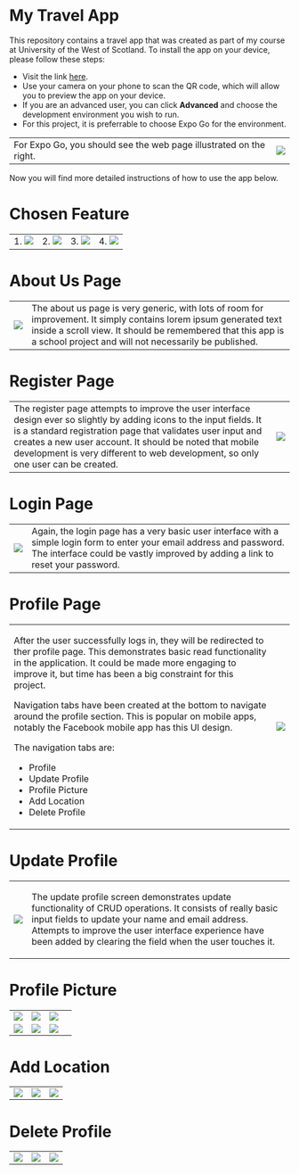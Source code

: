 # My Travel App
<p>This repository contains a travel app that was created as part of my course at University of the West of Scotland.  To install the app on your device, please follow these steps:</p>

* Visit the link <a href="https://expo.dev/preview/update?message=Final%20changes!!&updateRuntimeVersion=1.0.0&createdAt=2025-04-22T05%3A29%3A44.194Z&slug=exp&projectId=105e583f-b44d-4c4b-9405-2a0c949ed441&group=e4f63c2e-2c32-461e-a98e-f845b86a5440" target="_blank">here</a>.
* Use your camera on your phone to scan the QR code, which will allow you to preview the app on your device.
* If you are an advanced user, you can click <b>Advanced</b> and choose the development environment you wish to run.
* For this project, it is preferrable to choose Expo Go for the environment.

<table>
    <tr>
        <td>For Expo Go, you should see the web page illustrated on the right.</td>
        <td><img src="images/expo-link.png">
    </tr>
</table>

<p>Now you will find more detailed instructions of how to use the app below.</p>

# Chosen Feature

<table>
    <tr>
        <td>1.  <img src="images/search-form-dropdownlist-screenshot.png"></td>
        <td>2.  <img src="images/hotels-list-screenshot.png"></td>
        <td>3.  <img src="images/hotel-modal-popup-screenshot.png"></td>
        <td>4.  <img src="images/home-page-after-saved-hotel.png"></td>
    </tr>
</table>

# About Us Page

<table>
    <tr>
        <td><img src="https://github.com/TalentedPianist/travelapp/blob/main/images/about-us-page.PNG?raw=true"></td>
        <td>The about us page is very generic, with lots of room for improvement.  It simply contains lorem ipsum generated text inside a scroll view.  It should be remembered that this app is a school project and will not necessarily be published.</td>
    </tr>
</table>

# Register Page

<table>
    <tr>
        <td>The register page attempts to improve the user interface design ever so slightly by adding icons to the input fields.  It is a standard registration page that validates user input and creates a new user account.  It should be noted that mobile development is very different to web development, so only one user can be created.</td>
        <td><img src="https://github.com/TalentedPianist/travelapp/blob/main/images/register-page.PNG?raw=true"></td>
    </tr>
</table>

# Login Page

<table>
    <tr>
        <td><img src="https://github.com/TalentedPianist/travelapp/blob/main/images/login-screenshot.PNG?raw=true"></td>
        <td>Again, the login page has a very basic user interface with a simple login form to enter your email address and password.  The interface could be vastly improved by adding a link to reset your password.</td>
    </tr>
</table>

# Profile Page

<table>
    <tr>
        <td>   <p>After the user successfully logs in, they will be redirected to ther profile page.  This demonstrates basic read functionality in the application.  It could be made more engaging to improve it, but time has been a big constraint for this project.</p>
        <p>Navigation tabs have been created at the bottom to navigate around the profile section.  This is popular on mobile apps, notably the Facebook mobile app has this UI design.</p>
        <p>The navigation tabs are:</p>
        <ul>
            <li>Profile</li>
            <li>Update Profile</li>
            <li>Profile Picture</li>
            <li>Add Location</li>
            <li>Delete Profile</li>
        </ul>
        </td>
        <td><img src="images/profile-home.png"></td>
    </tr>
</table>

# Update Profile

<table>
    <tr>
        <td><img src="images/update-profile.png"></td>
        <td><p>The update profile screen demonstrates update functionality of CRUD operations.  It consists of really basic input fields to update your name and email address.  Attempts to improve the user interface experience have been added by clearing the field when the user touches it.</p></p></td>
    </tr>
</table>

# Profile Picture 

<table>
    <tr>
        <td><img src="images/camera-screenshot-1.png"></td>
        <td><img src="images/camera-screenshot-2.png"></td>
        <td><img src="images/camera-screenshot-3.png"></td>
    </tr>
    <tr>
        <td><img src="images/camera-screenshot-4.png"></td>
        <td><img src="images/camera-screenshot-5.png"></td>
        <td><img src="images/camera-screenshot-6.png"><td>
    </tr>
</table>

# Add Location

<table>
    <tr>
        <td><img src="images/location-screenshot-1.png"></td>
        <td><img src="images/location-screenshot-2.png"></td>
        <td><img src="images/location-screenshot-3.png"></td>
    </tr>
</table>

# Delete Profile

<table>
    <tr>
        <td><img src="images/delete-profile-1.png"></td>
        <td><img src="images/delete-profile-2.png"></td>
        <td><img src="images/delete-profile-3.png"></td>
    </tr>
</table>
